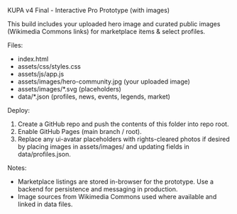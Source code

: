 
KUPA v4 Final - Interactive Pro Prototype (with images)

This build includes your uploaded hero image and curated public images (Wikimedia Commons links) for marketplace items & select profiles.

Files:
- index.html
- assets/css/styles.css
- assets/js/app.js
- assets/images/hero-community.jpg (your uploaded image)
- assets/images/*.svg (placeholders)
- data/*.json (profiles, news, events, legends, market)

Deploy:
1. Create a GitHub repo and push the contents of this folder into repo root.
2. Enable GitHub Pages (main branch / root).
3. Replace any ui-avatar placeholders with rights-cleared photos if desired by placing images in assets/images/ and updating fields in data/profiles.json.

Notes:
- Marketplace listings are stored in-browser for the prototype. Use a backend for persistence and messaging in production.
- Image sources from Wikimedia Commons used where available and linked in data files.
